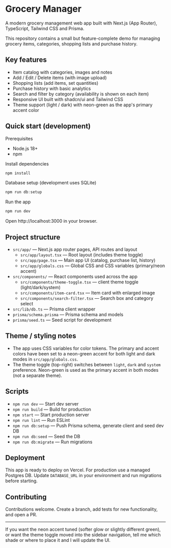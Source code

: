 # Grocery Manager

A modern grocery management web app built with Next.js (App Router), TypeScript, Tailwind CSS and Prisma.

This repository contains a small but feature-complete demo for managing grocery items, categories, shopping lists and purchase history.

## Key features

- Item catalog with categories, images and notes
- Add / Edit / Delete items (with image upload)
- Shopping lists (add items, set quantities)
- Purchase history with basic analytics
- Search and filter by category (availability is shown on each item)
- Responsive UI built with shadcn/ui and Tailwind CSS
- Theme support (light / dark) with neon-green as the app's primary accent color

## Quick start (development)

Prerequisites
- Node.js 18+
- npm

Install dependencies

```powershell
npm install
```

Database setup (development uses SQLite)

```powershell
npm run db:setup
```

Run the app

```powershell
npm run dev
```

Open http://localhost:3000 in your browser.

## Project structure

- `src/app/` — Next.js app router pages, API routes and layout
  - `src/app/layout.tsx` — Root layout (includes theme toggle)
  - `src/app/page.tsx` — Main app UI (catalog, purchase list, history)
  - `src/app/globals.css` — Global CSS and CSS variables (primary/neon accent)
- `src/components/` — React components used across the app
  - `src/components/theme-toggle.tsx` — client theme toggle (light/dark/system)
  - `src/components/item-card.tsx` — Item card with enlarged image
  - `src/components/search-filter.tsx` — Search box and category select
- `src/lib/db.ts` — Prisma client wrapper
- `prisma/schema.prisma` — Prisma schema and models
- `prisma/seed.ts` — Seed script for development

## Theme / styling notes

- The app uses CSS variables for color tokens. The primary and accent colors have been set to a neon-green accent for both light and dark modes in `src/app/globals.css`.
- The theme toggle (top-right) switches between `light`, `dark` and `system` preference. Neon-green is used as the primary accent in both modes (not a separate theme).

## Scripts

- `npm run dev` — Start dev server
- `npm run build` — Build for production
- `npm start` — Start production server
- `npm run lint` — Run ESLint
- `npm run db:setup` — Push Prisma schema, generate client and seed dev DB
- `npm run db:seed` — Seed the DB
- `npm run db:migrate` — Run migrations

## Deployment

This app is ready to deploy on Vercel. For production use a managed Postgres DB. Update `DATABASE_URL` in your environment and run migrations before starting.

## Contributing

Contributions welcome. Create a branch, add tests for new functionality, and open a PR.

---

If you want the neon accent tuned (softer glow or slightly different green), or want the theme toggle moved into the sidebar navigation, tell me which shade or where to place it and I will update the UI.
